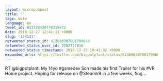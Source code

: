 ```yaml
---
layout: micropubpost
title: ''
tags: note
language: en
tweet_id: 813726420778319872
date: 2016-12-27 12:41:11 +0000
slug: '124111'
retweeted_status_id: 813696307881799680
retweeted_status_user_id: 2282727816
retweeted_status_timestamp: 2016-12-27 10:41:32 +0000
expanded_urls: https://twitter.com/bigpotplant/status/813696307881799683/video/1
---
```

RT @bigpotplant: My 14yo #gamedev Son made his first Trailer for his #VR Home project. Hoping for release on @SteamVR in a few weeks,  fing…
